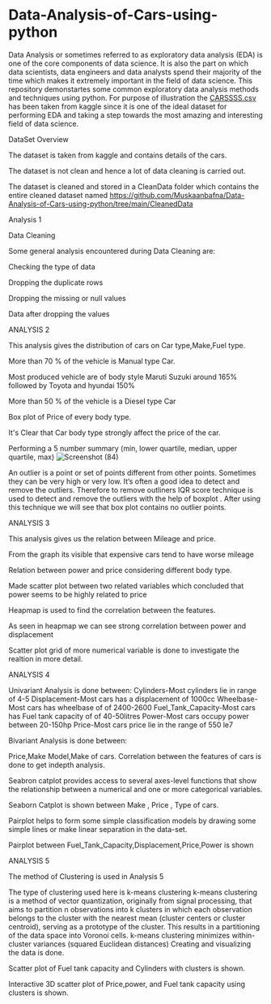 # Data-Analysis-of-Cars-using-python

Data Analysis or sometimes referred to as exploratory data analysis (EDA) is one of the core components of data science. It is also the part on which data scientists, data engineers and data analysts spend their majority of the time which makes it extremely important in the field of data science. This repository demonstartes some common exploratory data analysis methods and techniques using python. For purpose of illustration the [CARSSSS.csv](https://github.com/Muskaanbafna/Data-Analysis-of-Cars-using-python/files/8793819/CARSSSS.csv) has been taken from kaggle since it is one of the ideal dataset for performing EDA and taking a step towards the most amazing and interesting field of data science.

DataSet Overview

The dataset is taken from kaggle and contains details of the cars.

The dataset is not clean and hence a lot of data cleaning is carried out.

The dataset is cleaned and stored in a CleanData folder which contains the entire cleaned dataset named https://github.com/Muskaanbafna/Data-Analysis-of-Cars-using-python/tree/main/CleanedData

Analysis 1 

Data Cleaning 

Some general analysis encountered during Data Cleaning are:

Checking the type of data

Dropping the duplicate rows

Dropping the missing or null values

Data after dropping the values




ANALYSIS 2

This analysis gives the distribution of cars on Car type,Make,Fuel type.

More than 70 % of the vehicle is Manual type Car.

Most produced vehicle are of body style Maruti Suzuki around 165% followed by Toyota and hyundai 150%

More than 50 % of the vehicle is a Diesel type Car

Box plot of Price of every body type.

It's Clear that Car body type strongly affect the price of the car.

Performing a 5 number summary (min, lower quartile, median, upper quartile, max)
![Screenshot (84)](https://user-images.githubusercontent.com/89978688/170882519-08fac558-88bc-48a0-b3ec-dc526a66f9de.png)


An outlier is a point or set of points different from other points. Sometimes they can be very high or very low. It’s often a good idea to detect and remove the outliers.
Therefore to remove outliners IQR score technique is used to detect and remove the outliers with the help of boxplot . After using this technique we will see that box plot contains no outlier points.


ANALYSIS 3

This analysis gives us the relation between Mileage and price.

From the graph its visible that expensive cars tend to have worse mileage

Relation between power and price considering different body type.


Made scatter plot between two related variables which concluded that power seems to be highly related to price

Heapmap is used to find the correlation between the features.

As seen in heapmap we can see strong correlation between power and displacement

Scatter plot grid of more numerical variable is done to  investigate the realtion in more detail.


ANALYSIS 4

Univariant Analysis is done between:
Cylinders-Most cylinders lie in range of 4-5
Displacement-Most cars has a displacement of 1000cc
Wheelbase-Most cars has wheelbase of of 2400-2600
Fuel_Tank_Capacity-Most cars has Fuel tank capacity of of 40-50litres
Power-Most cars occupy power between 20-150hp
Price-Most cars price lie in the range of 550 le7

Bivariant Analysis is done between:

Price,Make 
Model,Make of cars.
Correlation between the features of cars is done to get indepth analysis.

Seabron catplot provides access to several axes-level functions that show the relationship between a numerical and one or more categorical variables.

Seaborn Catplot is shown between Make , Price , Type of cars.

Pairplot helps to form some simple classification models by drawing some simple lines or make linear separation in the data-set.

Pairplot between Fuel_Tank_Capacity,Displacement,Price,Power is shown 

ANALYSIS 5

The method of Clustering is used in Analysis 5

The type of clustering used here is k-means clustering k-means clustering is a method of vector quantization, originally from signal processing, that aims to partition n observations into k clusters in which each observation belongs to the cluster with the nearest mean (cluster centers or cluster centroid), serving as a prototype of the cluster. This results in a partitioning of the data space into Voronoi cells. k-means clustering minimizes within-cluster variances (squared Euclidean distances)
Creating and visualizing the data is done.

Scatter plot of Fuel tank capacity and Cylinders with clusters is shown.

Interactive 3D scatter plot of Price,power, and Fuel tank capacity using  clusters is shown.


